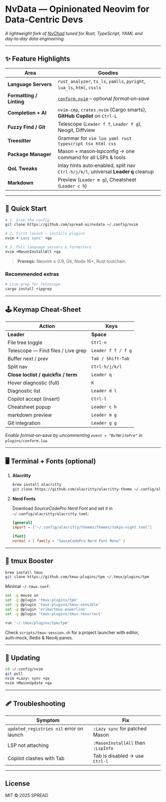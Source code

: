 # NvData — Opinionated Neovim for Data‑Centric Devs

*A lightweight fork of [NvChad](https://github.com/NvChad/NvChad) tuned for Rust, TypeScript, YAML and day‑to‑day data engineering.*

---

## ✨ Feature Highlights

| Area                     | Goodies                                                                                     |
| ------------------------ | -------------------------------------------------------------------------------------------- |
| **Language Servers**     | `rust_analyzer`, `ts_ls`, `yamlls`, `pyright`, `lua_ls`, `html`, `cssls`                     |
| **Formatting / Linting** | [`conform.nvim`](https://github.com/stevearc/conform.nvim) – optional *format‑on‑save*       |
| **Completion + AI**      | `nvim‑cmp`, `crates.nvim` (Cargo smarts), **GitHub Copilot** on `Ctrl‑L`                     |
| **Fuzzy Find / Git**     | Telescope (`Leader f f`, `Leader f g`), Neogit, Diffview                                     |
| **Treesitter**           | Grammar for `vim lua yaml rust typescript tsx html css`                                      |
| **Package Manager**      | Mason + mason‑lspconfig → one command for all LSPs & tools                                   |
| **QoL Tweaks**           | Inlay hints auto‑enabled, split nav `Ctrl‑h/j/k/l`, universal **Leader q** cleanup           |
| **Markdown**             | Preview (`Leader m g`), Cheatsheet (`Leader c h`)                                            |


---

## 🚀 Quick Start

```bash
# 1. Grab the config
git clone https://github.com/spread-ai/nvdata ~/.config/nvim

# 2. First launch – installs plugins
nvim +'Lazy sync' +qa

# 3. Pull language servers & formatters
nvim +MasonInstallAll +qa
```

> **Prereqs:** Neovim ≥ 0.9, Git, Node 16+, Rust toolchain.

### Recommended extras

```bash
# Live‑grep for Telescope
cargo install ripgrep
```

---

## 🕹 Keymap Cheat‑Sheet

| Action                                   | Keys                |
| ---------------------------------------- | ------------------- |
| **Leader**                               | **Space**           |
| File tree toggle                         | `Ctrl‑n`            |
| Telescope — Find files / Live grep       | `Leader f f / f g`  |
| Buffer next / prev                       | `Tab / Shift‑Tab`   |
| Split nav                                | `Ctrl‑h/j/k/l`      |
| **Close loclist / quickfix / term**      | `Leader q`          |
| Hover diagnostic (full)                  | `K`                 |
| Diagnostic list                          | `Leader d l`        |
| Copilot accept (insert)                  | `Ctrl‑l`            |
| Cheatsheet popup                         | `Leader c h`        |
| markdown preview                         | `Leader m g`        |
| Git integration                          | `Leader g g`              |

*Enable format‑on‑save by uncommenting `event = "BufWritePre"` in `plugins/conform.lua`.*

---

## 🖥  Terminal + Fonts (optional)

1. **Alacritty**

   ```bash
   brew install alacritty
   git clone https://github.com/alacritty/alacritty-theme ~/.config/alacritty/themes
   ```

2. **Nerd Fonts**

   Download *SourceCodePro Nerd Font* and set it in `~/.config/alacritty/alacritty.toml`:

   ```toml
   [general]
   import = ["~/.config/alacritty/themes/themes/tokyo-night.toml"]

   [font]
   normal = { family = "SauceCodePro Nerd Font Mono" }
   ```

---

## 🧰 tmux Booster

```bash
brew install tmux
git clone https://github.com/tmux-plugins/tpm ~/.tmux/plugins/tpm
```

Minimal `~/.tmux.conf`:

```bash
set -g mouse on
set -g @plugin 'tmux-plugins/tpm'
set -g @plugin 'tmux-plugins/tmux-sensible'
set -g @plugin 'erikw/tmux-powerline'
set -g @plugin 'tmux-plugins/tmux-resurrect'

run '~/.tmux/plugins/tpm/tpm'
```

Check `scripts/tmux-session.sh` for a project launcher with editor, auth‑mock, Redis & Neo4j panes.

---

## 🔄 Updating

```bash
cd ~/.config/nvim
git pull
nvim +Lazy\ sync +qa
nvim +MasonUpdate +qa
```

---

## 🩹 Troubleshooting

| Symptom                                           | Fix                            |
| ------------------------------------------------- | ------------------------------ |
| `updated_registries nil` error on launch          | `:Lazy sync` for patched Mason |
| LSP not attaching                                 | `:MasonInstallAll` then `:LspInfo` |
| Copilot clashes with Tab                          | Tab is disabled → use `Ctrl‑l` |

---

## License

MIT © 2025 SPREAD
